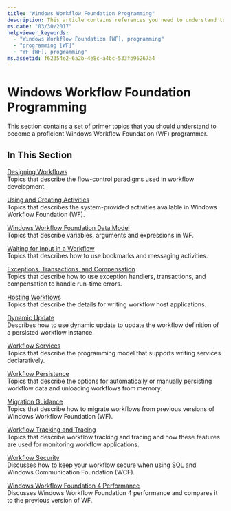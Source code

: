 ```yaml
---
title: "Windows Workflow Foundation Programming"
description: This article contains references you need to understand to become a proficient Windows Workflow Foundation programmer.
ms.date: "03/30/2017"
helpviewer_keywords: 
  - "Windows Workflow Foundation [WF], programming"
  - "programming [WF]"
  - "WF [WF], programming"
ms.assetid: f62354e2-6a2b-4e8c-a4bc-533fb96267a4
---
```

# Windows Workflow Foundation Programming

This section contains a set of primer topics that you should understand to become a proficient Windows Workflow Foundation (WF) programmer.  
  
## In This Section  

 [Designing Workflows](designing-workflows.md)  
 Topics that describe the flow-control paradigms used in workflow development.  
  
 [Using and Creating Activities](using-and-creating-activities.md)  
 Topics that describes the system-provided activities available in Windows Workflow Foundation (WF).  
  
 [Windows Workflow Foundation Data Model](data-model.md)  
 Topics that describe variables, arguments and expressions in WF.  
  
 [Waiting for Input in a Workflow](waiting-for-input-in-a-workflow.md)  
 Topics that describes how to use bookmarks and messaging activities.  
  
 [Exceptions, Transactions, and Compensation](exceptions-transactions-and-compensation.md)  
 Topics that describe how to use exception handlers, transactions, and compensation to handle run-time errors.  
  
 [Hosting Workflows](hosting-workflows.md)  
 Topics that describe the details for writing workflow host applications.  
  
 [Dynamic Update](dynamic-update.md)  
 Describes how to use dynamic update to update the workflow definition of a persisted workflow instance.  
  
 [Workflow Services](../wcf/feature-details/workflow-services.md)  
 Topics that describe the programming model that supports writing services declaratively.  
  
 [Workflow Persistence](workflow-persistence.md)  
 Topics that describe the options for automatically or manually persisting workflow data and unloading workflows from memory.  
  
 [Migration Guidance](migration-guidance.md)  
 Topics that describe how to migrate workflows from previous versions of Windows Workflow Foundation (WF).  
  
 [Workflow Tracking and Tracing](workflow-tracking-and-tracing.md)  
 Topics that describe workflow tracking and tracing and how these features are used for monitoring workflow applications.  
  
 [Workflow Security](workflow-security.md)  
 Discusses how to keep your workflow secure when using SQL and Windows Communication Foundation (WCF).  
  
 [Windows Workflow Foundation 4 Performance](performance.md)  
 Discusses Windows Workflow Foundation 4 performance and compares it to the previous version of WF.
